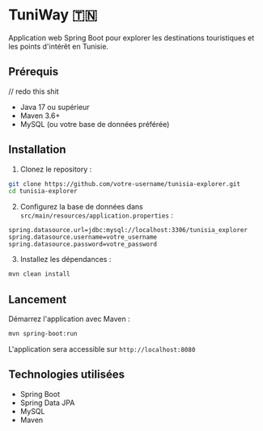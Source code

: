# TuniWay 🇹🇳

Application web Spring Boot pour explorer les destinations touristiques et les points d'intérêt en Tunisie.

## Prérequis
// redo this shit 
- Java 17 ou supérieur
- Maven 3.6+
- MySQL (ou votre base de données préférée)

## Installation

1. Clonez le repository :
```bash
git clone https://github.com/votre-username/tunisia-explorer.git
cd tunisia-explorer
```

2. Configurez la base de données dans `src/main/resources/application.properties` :
```properties
spring.datasource.url=jdbc:mysql://localhost:3306/tunisia_explorer
spring.datasource.username=votre_username
spring.datasource.password=votre_password
```

3. Installez les dépendances :
```bash
mvn clean install
```

## Lancement

Démarrez l'application avec Maven :
```bash
mvn spring-boot:run
```

L'application sera accessible sur `http://localhost:8080`

## Technologies utilisées

- Spring Boot
- Spring Data JPA
- MySQL
- Maven
